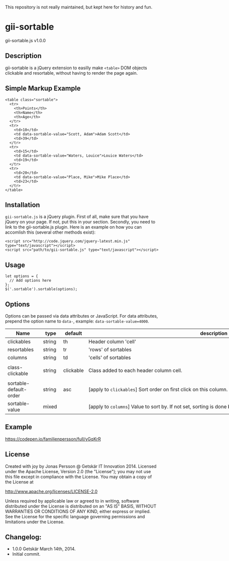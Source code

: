 This repository is not really maintained, but kept here for history and fun.


gii-sortable
============
gii-sortable.js v1.0.0

Description
-----------

gii-sortable is a jQuery extension to easilly make `<table>` DOM
objects clickable and resortable, without having to render the page
again.

Simple Markup Example
---------------------

    <table class="sortable">
      <tr>
        <th>Points</th>
        <th>Name</th>
        <th>Age</th>
      </tr>
      <tr>
        <td>10</td>
        <td data-sortable-value="Scott, Adam">Adam Scott</td>
        <td>39</td>
      </tr>
      <tr>
        <td>15</td>
        <td data-sortable-value="Waters, Louice">Louice Waters</td>
        <td>19</td>
      </tr>
      <tr>
        <td>20</td>
        <td data-sortable-value="Place, Mike">Mike Place</td>
        <td>23</td>
      </tr>
    </table>
    
Installation
------------
`gii-sortable.js` is a jQuery plugin. First of all, make sure that you have jQuery on your page. If not, put this in your <head> section. Secondly, you need to link to the gii-sortable.js plugin. Here is an example on how you can accomlish this (several other methods exist):
  
    <script src="http://code.jquery.com/jquery-latest.min.js" type="text/javascript"></script>
    <script src="path/to/gii-sortable.js" type="text/javascript"></script>

Usage
-----
    let options = {
      // Add options here
    };
    $('.sortable').sortable(options);

Options
-------
Options can be passed via data attributes or JavaScript. For data attributes, prepend the option name to `data-`, example: `data-sortable-value=4000`.
<table class="table table-bordered table-striped" style="width: 1110px;">
                <thead>
                <tr>
                    <th style="width: 100px;">
                        Name</th>
                    <th style="width: 50px;">
                        type</th>
                    <th style="width: 50px;">
                        default</th>
                    <th>
                        description</th>
                </tr>
                </thead>
                <tbody>
                <tr>
                    <td>
                        clickables</td>
                    <td>
                        string</td>
                    <td>
                        th</td>
                    <td>
                        Header column 'cell'</td>
                </tr>
                <tr>
                    <td>
                        resortables</td>
                    <td>
                        string</td>
                    <td>
                        tr</td>
                    <td>
                        'rows' of sortables</td>
                </tr>
                <tr>
                    <td>
                        columns</td>
                    <td>
                        string</td>
                    <td>
                        td</td>
                    <td>
                        'cells' of sortables</td>
                </tr>
                <tr>
                    <td>
                        class-clickable</td>
                    <td>
                        string</td>
                    <td>
                        clickable</td>
                    <td>
                        <p>
                            Class added to each header column cell.</p>
                    </td>
                </tr>
                <tr>
                    <td>
                        sortable-default-order</td>
                    <td>
                        string</td>
                    <td>
                        asc</td>
                    <td>
                        [apply to&nbsp;<code>clickables</code>] Sort order on first click on this column. Set to <code>asc</code>&nbsp;for ascending or <code>desc</code>&nbsp;for descending.</td>
                </tr>
                <tr>
                    <td>
                        sortable-value</td>
                    <td>
                        mixed</td>
                    <td>
                        &nbsp;</td>
                    <td>
                        <span style="background-color: rgb(249, 249, 249);">[apply to&nbsp;</span><code>columns</code><span style="background-color: rgb(249, 249, 249);">]</span>&nbsp;Value to sort by. If not set, sorting is done by cell text. See example above.</td>
                </tr>
                </tbody>
            </table>
            
Example
-------
https://codepen.io/familjenpersson/full/yGqKrR

License
-------

Created with joy by Jonas Persson @ Getskär IT Innovation 2014.
Licensed under the Apache License, Version 2.0 (the "License"); 
you may not use this file except in compliance with the License.
You may obtain a copy of the License at

http://www.apache.org/licenses/LICENSE-2.0

Unless required by applicable law or agreed to in writing, software
distributed under the License is distributed on an "AS IS" BASIS,
WITHOUT WARRANTIES OR CONDITIONS OF ANY KIND, either express or implied.
See the License for the specific language governing permissions and
limitations under the License.

Changelog:
----------

 * 1.0.0    Getskär March 14th, 2014.
 * Initial commit.
